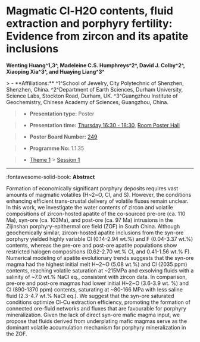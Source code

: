 # Magmatic Cl-H2O contents, fluid extraction and porphyry fertility: Evidence from zircon and its apatite inclusions

**Wenting Huang^1,3^, Madeleine C.S. Humphreys^2^, David J. Colby^2^, Xiaoping Xia^3^, and Huaying Liang^3^**

<!-- more -->> - **Affiliations:** ^1^School of Jewelry, City Polytechnic of Shenzhen, Shenzhen, China. ^2^Department of Earth Sciences, Durham University, Science Labs, Stockton Road, Durham, UK. ^3^Guangzhou Institute of Geochemistry, Chinese Academy of Sciences, Guangzhou, China. 

> - **Presentation type:** Poster

> - **Presentation time:** [Thursday 16:30 - 18:30](../sessions_comparison.md#__tabbed_3_6), [Room Poster Hall](../maps_venue.md#__tabbed_1_1)

> - **Poster Board Number:** [249](../map_poster_boards.md#thursday)

> - **Programme No:** 1.1.35

> - [Theme 1](../theme1.md) > [Session 1](../sessions/session-1-1.md)

--- 

:fontawesome-solid-book: **Abstract**

Formation of economically significant porphyry deposits requires vast amounts of magmatic volatiles (H~2~O, Cl, and S). However, the conditions enhancing efficient trans-crustal delivery of volatile fluxes remain unclear. In this work, we investigate the water contents of zircon and volatile compositions of zircon-hosted apatite of the co-sourced pre-ore (ca. 110 Ma), syn-ore (ca. 103Ma), and post-ore (ca. 97 Ma) intrusions in the Zijinshan porphyry-epithermal ore field (ZOF) in South China. Although geochemically similar, zircon-hosted apatite inclusions from the syn-ore porphyry yielded highly variable Cl (0.14-2.94 wt.%) and F (0.04-3.37 wt.%) contents, whereas the pre-ore and post-ore apatite populations show restricted halogen compositions (0.62-2.70 wt.% Cl, and 0.41-1.56 wt.% F). Numerical modeling of apatite evolutionary trends suggests that the syn-ore magma had the highest initial melt H~2~O (5.08 wt.%) and Cl (2035 ppm) contents, reaching volatile saturation at ~215MPa and exsolving fluids with a salinity of ~7.0 wt.% NaCl eq., consistent with zircon data. In comparison, pre-ore and post-ore magmas had lower initial H~2~O (3.6-3.9 wt. %) and Cl (890-1370 ppm) contents, saturating at ~80-166 MPa with less saline fluid (2.3-4.7 wt.% NaCl eq.). We suggest that the syn-ore saturated conditions optimize Cl-Cu extraction efficiency, promoting the formation of connected ore-fluid networks and fluxes that are favourable for porphyry mineralization. Given the lack of direct syn-ore mafic magma input, we propose that fluids derived from underplating mafic magmas serve as the dominant volatile accumulation mechanism for porphyry mineralization in the ZOF.

